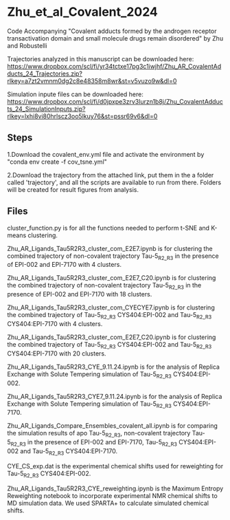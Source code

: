 # Zhu_et_al_Covalent_2024
Code Accompanying "Covalent adducts formed by the androgen receptor transactivation domain and small molecule drugs remain disordered" by Zhu and Robustelli

Trajectories analyzed in this manuscript can be downloaded here:
https://www.dropbox.com/scl/fi/yr34tctxe17pg3c1iwjhf/Zhu_AR_CovalentAdducts_24_Trajectories.zip?rlkey=a7zt2vmnm0dg2c8e48358m8wr&st=v5vuzo9w&dl=0

Simulation inpute files can be downloaded here:
https://www.dropbox.com/scl/fi/d0jpxpe3zrv3lurzn1b8j/Zhu_CovalentAdducts_24_SimulationInputs.zip?rlkey=lxhi8vi80hrlscz3oo5lkuy76&st=pssr69v6&dl=0

## Steps

1.Download the covalent_env.yml file and activate the environment by "conda env create -f cov_tsne.yml"

2.Download the trajectory from the attached link, put them in the a folder called 'trajectory', and all the scripts are available to run from there. Folders will be created for result figures from analysis.

## Files

cluster_function.py is for all the functions needed to perform t-SNE and K-means clustering. 

Zhu_AR_Ligands_Tau5R2R3_cluster_com_E2E7.ipynb is for clustering the combined trajectory of non-covalent trajectory Tau-5<sub>R2_R3</sub> in the presence of EPI-002 and EPI-7170 with 4 clusters.

Zhu_AR_Ligands_Tau5R2R3_cluster_com_E2E7_C20.ipynb is for clustering the combined trajectory of non-covalent trajectory Tau-5<sub>R2_R3</sub> in the presence of EPI-002 and EPI-7170 with 18 clusters.

Zhu_AR_Ligands_Tau5R2R3_cluster_com_CYECYE7.ipynb is for clustering the combined trajectory of Tau-5<sub>R2_R3</sub> CYS404:EPI-002 and Tau-5<sub>R2_R3</sub> CYS404:EPI-7170 with 4 clusters.

Zhu_AR_Ligands_Tau5R2R3_cluster_com_E2E7_C20.ipynb is for clustering the combined trajectory of Tau-5<sub>R2_R3</sub> CYS404:EPI-002 and Tau-5<sub>R2_R3</sub> CYS404:EPI-7170 with 20 clusters.

Zhu_AR_Ligands_Tau5R2R3_CYE_9.11.24.ipynb is for the analysis of Replica Exchange with Solute Tempering simulation of Tau-5<sub>R2_R3</sub> CYS404:EPI-002.

Zhu_AR_Ligands_Tau5R2R3_CYE7_9.11.24.ipynb is for the analysis of Replica Exchange with Solute Tempering simulation of Tau-5<sub>R2_R3</sub> CYS404:EPI-7170.

Zhu_AR_Ligands_Compare_Ensembles_covalent_all.ipynb is for comparing the simulation results of apo Tau-5<sub>R2_R3</sub>, non-covalent trajectory Tau-5<sub>R2_R3</sub> in the presence of EPI-002 and EPI-7170, Tau-5<sub>R2_R3</sub> CYS404:EPI-002 and Tau-5<sub>R2_R3</sub> CYS404:EPI-7170.

CYE_CS_exp.dat is the experimental chemical shifts used for reweighting for Tau-5<sub>R2_R3</sub> CYS404:EPI-002.

Zhu_AR_Ligands_Tau5R2R3_CYE_reweighting.ipynb is the Maximum Entropy Reweighting notebook to incorporate experimental NMR chemical shifts to MD simulation data. We used SPARTA+ to calculate simulated chemical shifts.
